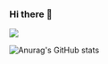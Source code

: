 ### Hi there 👋

<!--
**SMJminjeong/SMJminjeong** is a ✨ _special_ ✨ repository because its `README.md` (this file) appears on your GitHub profile.

Here are some ideas to get you started:

- 🔭 I’m currently working on ...
- 🌱 I’m currently learning ...
- 👯 I’m looking to collaborate on ...
- 🤔 I’m looking for help with ...
- 💬 Ask me about ...
- 📫 How to reach me: ...
- 😄 Pronouns: ...
- ⚡ Fun fact: ...
-->
<a href="https://code-logg.tistory.com/" target="_blank"><img src="https://img.shields.io/badge/TISTORY-E9568E?style=for-the-badge&logo=Tistory&logoColor=FFFFFF"/></a>
</br>

![Anurag's GitHub stats](https://github-readme-stats.vercel.app/api?username=SMJminjeong&show_icons=true&theme=buefy)
